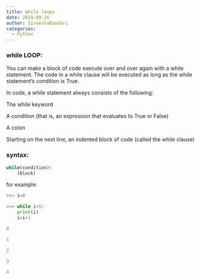 ```yaml
---
title: while loops
date: 2019-09-26
author: SireeshaBandari
categories:
  - Python
---
```



### while LOOP:

You can make a block of code execute over and over again with a while statement. The code in a while clause will be executed as long as the while statement’s condition is True. 

In code, a while statement always consists of the following:

The while keyword

A condition (that is, an expression that evaluates to True or False) 

A colon 

Starting on the next line, an indented block of code (called the while clause)

### syntax:
```python
while(condition):
    (block)
```
for example:
```python
>>> i=0

>>> while i<5:
    print(i)
    i=i+1

0

1

2

3

4

```

